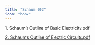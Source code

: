 ```yaml
---
title: "Schaum 002"
icon: "book"
---
```


[1. Schaum’s Outline of Basic Electricity.pdf](<Schaum/Schaum’s Outline of Basic Electricity, Second Edition.pdf>)

[2. Schaum’s Outline of Electric Circuits.pdf](<Schaum/Schaum’s Outline of Electric Circuits (Mahmood Nahvi, Joseph Edminister) (Z-Library).pdf>)
